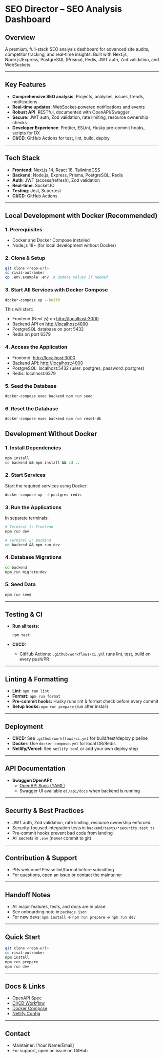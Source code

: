 # SEO Director – SEO Analysis Dashboard

## Overview

A premium, full-stack SEO analysis dashboard for advanced site audits, competitor tracking, and real-time insights. Built with Next.js, Node.js/Express, PostgreSQL (Prisma), Redis, JWT auth, Zod validation, and WebSockets.

---

## Key Features

- **Comprehensive SEO analysis**: Projects, analyses, issues, trends, notifications
- **Real-time updates**: WebSocket-powered notifications and events
- **Robust API**: RESTful, documented with OpenAPI/Swagger
- **Secure**: JWT auth, Zod validation, rate limiting, resource ownership checks
- **Developer Experience**: Prettier, ESLint, Husky pre-commit hooks, scripts for DX
- **CI/CD**: GitHub Actions for test, lint, build, deploy

---

## Tech Stack

- **Frontend**: Next.js 14, React 18, TailwindCSS
- **Backend**: Node.js, Express, Prisma, PostgreSQL, Redis
- **Auth**: JWT (access/refresh), Zod validation
- **Real-time**: Socket.IO
- **Testing**: Jest, Supertest
- **CI/CD**: GitHub Actions

---

## Local Development with Docker (Recommended)

### 1. Prerequisites

- Docker and Docker Compose installed
- Node.js 18+ (for local development without Docker)

### 2. Clone & Setup

```sh
git clone <repo-url>
cd rival-outranker
cp .env.example .env  # Update values if needed
```

### 3. Start All Services with Docker Compose

```sh
docker-compose up --build
```

This will start:

- Frontend (Next.js) on <http://localhost:3000>
- Backend API on <http://localhost:4000>
- PostgreSQL database on port 5432
- Redis on port 6379

### 4. Access the Application

- Frontend: <http://localhost:3000>
- Backend API: <http://localhost:4000>
- PostgreSQL: localhost:5432 (user: postgres, password: postgres)
- Redis: localhost:6379

### 5. Seed the Database

```sh
docker-compose exec backend npm run seed
```

### 6. Reset the Database

```sh
docker-compose exec backend npm run reset-db
```

## Development Without Docker

### 1. Install Dependencies

```sh
npm install
cd backend && npm install && cd ..
```

### 2. Start Services

Start the required services using Docker:

```sh
docker-compose up -d postgres redis
```

### 3. Run the Applications

In separate terminals:

```sh
# Terminal 1: Frontend
npm run dev

# Terminal 2: Backend
cd backend && npm run dev
```

### 4. Database Migrations

```sh
cd backend
npm run migrate:dev
```

### 5. Seed Data

```sh
npm run seed
```

---

## Testing & CI

- **Run all tests:**

  ```sh
  npm test
  ```

- **CI/CD:**
  - GitHub Actions: `.github/workflows/ci.yml` runs lint, test, build on every push/PR

---

## Linting & Formatting

- **Lint:** `npm run lint`
- **Format:** `npm run format`
- **Pre-commit hooks:** Husky runs lint & format check before every commit
- **Setup hooks:** `npm run prepare` (run after install)

---

## Deployment

- **CI/CD:** See `.github/workflows/ci.yml` for build/test/deploy pipeline
- **Docker:** Use `docker-compose.yml` for local DB/Redis
- **Netlify/Vercel:** See `netlify.toml` or add your own deploy step

---

## API Documentation

- **Swagger/OpenAPI:**
  - [OpenAPI Spec (YAML)](backend/docs/openapi.yaml)
  - Swagger UI available at `/api/docs` when backend is running

---

## Security & Best Practices

- JWT auth, Zod validation, rate limiting, resource ownership enforced
- Security-focused integration tests in `backend/tests/*security.test.ts`
- Pre-commit hooks prevent bad code from landing
- All secrets in `.env` (never commit to git)

---

## Contribution & Support

- PRs welcome! Please lint/format before submitting
- For questions, open an issue or contact the maintainer

---

## Handoff Notes

- All major features, tests, and docs are in place
- See onboarding note in `package.json`
- For new devs: `npm install` → `npm run prepare` → `npm run dev`

---

## Quick Start

```sh
git clone <repo-url>
cd rival-outranker
npm install
npm run prepare
npm run dev
```

---

## Docs & Links

- [OpenAPI Spec](backend/docs/openapi.yaml)
- [CI/CD Workflow](.github/workflows/ci.yml)
- [Docker Compose](docker-compose.yml)
- [Netlify Config](netlify.toml)

---

## Contact

- Maintainer: [Your Name/Email]
- For support, open an issue on GitHub
